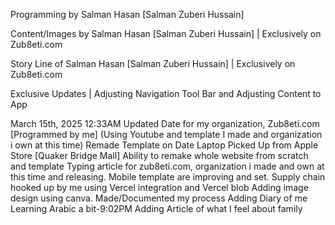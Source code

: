 Programming by Salman Hasan [Salman Zuberi Hussain]

Content/Images by Salman Hasan [Salman Zuberi Hussain] | Exclusively on Zub8eti.com

Story Line of Salman Hasan [Salman Zuberi Hussain] | Exclusively on Zub8eti.com


Exclusive Updates | Adjusting Navigation Tool Bar and Adjusting Content to App


March 15th, 2025 12:33AM
Updated Date for my organization, Zub8eti.com [Programmed by me] (Using Youtube and template I made and organization i own at this time)
Remade Template on Date Laptop Picked Up from Apple Store [Quaker Bridge Mall] 
Ability to remake whole website from scratch and template
Typing article for zub8eti.com, organization i made and own at this time and releasing. Mobile template are improving and set. Supply chain hooked up by me using Vercel integration and Vercel blob
Adding image design using canva. Made/Documented my process
Adding Diary of me Learning Arabic a bit-9:02PM
Adding Article of what I feel about family
